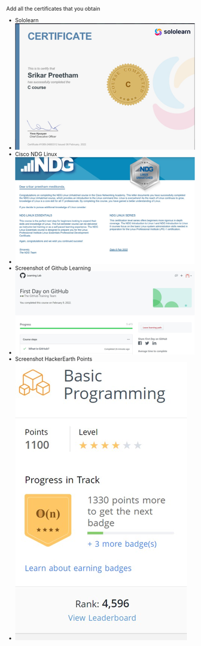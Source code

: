Add all the certificates that you obtain
* Sololearn
* ![sololearn Certificate](./sololearn.jpg)
* Cisco NDG Linux
* ![Cisco Certificate](./cisco.jpg)
* Screenshot of Github Learning
* ![sololearn Certificate](./github-learning.jpg)
* Screenshot HackerEarth Points
* ![sololearn Certificate](./hacker-earth.jpg)
